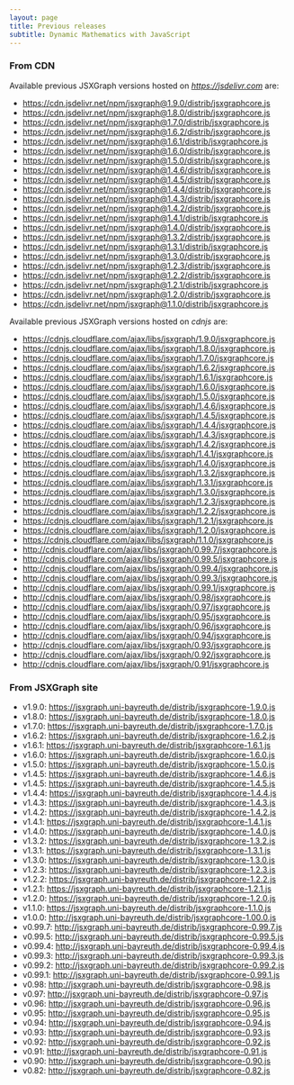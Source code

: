 ```yaml
---
layout: page
title: Previous releases
subtitle: Dynamic Mathematics with JavaScript
---
```


### From CDN

Available previous JSXGraph versions hosted on *<https://jsdelivr.com>* are:

- <https://cdn.jsdelivr.net/npm/jsxgraph@1.9.0/distrib/jsxgraphcore.js>
- <https://cdn.jsdelivr.net/npm/jsxgraph@1.8.0/distrib/jsxgraphcore.js>
- <https://cdn.jsdelivr.net/npm/jsxgraph@1.7.0/distrib/jsxgraphcore.js>
- <https://cdn.jsdelivr.net/npm/jsxgraph@1.6.2/distrib/jsxgraphcore.js>
- <https://cdn.jsdelivr.net/npm/jsxgraph@1.6.1/distrib/jsxgraphcore.js>
- <https://cdn.jsdelivr.net/npm/jsxgraph@1.6.0/distrib/jsxgraphcore.js>
- <https://cdn.jsdelivr.net/npm/jsxgraph@1.5.0/distrib/jsxgraphcore.js>
- <https://cdn.jsdelivr.net/npm/jsxgraph@1.4.6/distrib/jsxgraphcore.js>
- <https://cdn.jsdelivr.net/npm/jsxgraph@1.4.5/distrib/jsxgraphcore.js>
- <https://cdn.jsdelivr.net/npm/jsxgraph@1.4.4/distrib/jsxgraphcore.js>
- <https://cdn.jsdelivr.net/npm/jsxgraph@1.4.3/distrib/jsxgraphcore.js>
- <https://cdn.jsdelivr.net/npm/jsxgraph@1.4.2/distrib/jsxgraphcore.js>
- <https://cdn.jsdelivr.net/npm/jsxgraph@1.4.1/distrib/jsxgraphcore.js>
- <https://cdn.jsdelivr.net/npm/jsxgraph@1.4.0/distrib/jsxgraphcore.js>
- <https://cdn.jsdelivr.net/npm/jsxgraph@1.3.2/distrib/jsxgraphcore.js>
- <https://cdn.jsdelivr.net/npm/jsxgraph@1.3.1/distrib/jsxgraphcore.js>
- <https://cdn.jsdelivr.net/npm/jsxgraph@1.3.0/distrib/jsxgraphcore.js>
- <https://cdn.jsdelivr.net/npm/jsxgraph@1.2.3/distrib/jsxgraphcore.js>
- <https://cdn.jsdelivr.net/npm/jsxgraph@1.2.2/distrib/jsxgraphcore.js>
- <https://cdn.jsdelivr.net/npm/jsxgraph@1.2.1/distrib/jsxgraphcore.js>
- <https://cdn.jsdelivr.net/npm/jsxgraph@1.2.0/distrib/jsxgraphcore.js>
- <https://cdn.jsdelivr.net/npm/jsxgraph@1.1.0/distrib/jsxgraphcore.js>

Available previous JSXGraph versions hosted on *cdnjs* are:

- <https://cdnjs.cloudflare.com/ajax/libs/jsxgraph/1.9.0/jsxgraphcore.js>
- <https://cdnjs.cloudflare.com/ajax/libs/jsxgraph/1.8.0/jsxgraphcore.js>
- <https://cdnjs.cloudflare.com/ajax/libs/jsxgraph/1.7.0/jsxgraphcore.js>
- <https://cdnjs.cloudflare.com/ajax/libs/jsxgraph/1.6.2/jsxgraphcore.js>
- <https://cdnjs.cloudflare.com/ajax/libs/jsxgraph/1.6.1/jsxgraphcore.js>
- <https://cdnjs.cloudflare.com/ajax/libs/jsxgraph/1.6.0/jsxgraphcore.js>
- <https://cdnjs.cloudflare.com/ajax/libs/jsxgraph/1.5.0/jsxgraphcore.js>
- <https://cdnjs.cloudflare.com/ajax/libs/jsxgraph/1.4.6/jsxgraphcore.js>
- <https://cdnjs.cloudflare.com/ajax/libs/jsxgraph/1.4.5/jsxgraphcore.js>
- <https://cdnjs.cloudflare.com/ajax/libs/jsxgraph/1.4.4/jsxgraphcore.js>
- <https://cdnjs.cloudflare.com/ajax/libs/jsxgraph/1.4.3/jsxgraphcore.js>
- <https://cdnjs.cloudflare.com/ajax/libs/jsxgraph/1.4.2/jsxgraphcore.js>
- <https://cdnjs.cloudflare.com/ajax/libs/jsxgraph/1.4.1/jsxgraphcore.js>
- <https://cdnjs.cloudflare.com/ajax/libs/jsxgraph/1.4.0/jsxgraphcore.js>
- <https://cdnjs.cloudflare.com/ajax/libs/jsxgraph/1.3.2/jsxgraphcore.js>
- <https://cdnjs.cloudflare.com/ajax/libs/jsxgraph/1.3.1/jsxgraphcore.js>
- <https://cdnjs.cloudflare.com/ajax/libs/jsxgraph/1.3.0/jsxgraphcore.js>
- <https://cdnjs.cloudflare.com/ajax/libs/jsxgraph/1.2.3/jsxgraphcore.js>
- <https://cdnjs.cloudflare.com/ajax/libs/jsxgraph/1.2.2/jsxgraphcore.js>
- <https://cdnjs.cloudflare.com/ajax/libs/jsxgraph/1.2.1/jsxgraphcore.js>
- <https://cdnjs.cloudflare.com/ajax/libs/jsxgraph/1.2.0/jsxgraphcore.js>
- <https://cdnjs.cloudflare.com/ajax/libs/jsxgraph/1.1.0/jsxgraphcore.js>
- <http://cdnjs.cloudflare.com/ajax/libs/jsxgraph/0.99.7/jsxgraphcore.js>
- <http://cdnjs.cloudflare.com/ajax/libs/jsxgraph/0.99.5/jsxgraphcore.js>
- <http://cdnjs.cloudflare.com/ajax/libs/jsxgraph/0.99.4/jsxgraphcore.js>
- <http://cdnjs.cloudflare.com/ajax/libs/jsxgraph/0.99.3/jsxgraphcore.js>
- <http://cdnjs.cloudflare.com/ajax/libs/jsxgraph/0.99.1/jsxgraphcore.js>
- <http://cdnjs.cloudflare.com/ajax/libs/jsxgraph/0.98/jsxgraphcore.js>
- <http://cdnjs.cloudflare.com/ajax/libs/jsxgraph/0.97/jsxgraphcore.js>
- <http://cdnjs.cloudflare.com/ajax/libs/jsxgraph/0.95/jsxgraphcore.js>
- <http://cdnjs.cloudflare.com/ajax/libs/jsxgraph/0.96/jsxgraphcore.js>
- <http://cdnjs.cloudflare.com/ajax/libs/jsxgraph/0.94/jsxgraphcore.js>
- <http://cdnjs.cloudflare.com/ajax/libs/jsxgraph/0.93/jsxgraphcore.js>
- <http://cdnjs.cloudflare.com/ajax/libs/jsxgraph/0.92/jsxgraphcore.js>
- <http://cdnjs.cloudflare.com/ajax/libs/jsxgraph/0.91/jsxgraphcore.js>

### From JSXGraph site

- v1.9.0: <https://jsxgraph.uni-bayreuth.de/distrib/jsxgraphcore-1.9.0.js>
- v1.8.0: <https://jsxgraph.uni-bayreuth.de/distrib/jsxgraphcore-1.8.0.js>
- v1.7.0: <https://jsxgraph.uni-bayreuth.de/distrib/jsxgraphcore-1.7.0.js>
- v1.6.2: <https://jsxgraph.uni-bayreuth.de/distrib/jsxgraphcore-1.6.2.js>
- v1.6.1: <https://jsxgraph.uni-bayreuth.de/distrib/jsxgraphcore-1.6.1.js>
- v1.6.0: <https://jsxgraph.uni-bayreuth.de/distrib/jsxgraphcore-1.6.0.js>
- v1.5.0: <https://jsxgraph.uni-bayreuth.de/distrib/jsxgraphcore-1.5.0.js>
- v1.4.5: <https://jsxgraph.uni-bayreuth.de/distrib/jsxgraphcore-1.4.6.js>
- v1.4.5: <https://jsxgraph.uni-bayreuth.de/distrib/jsxgraphcore-1.4.5.js>
- v1.4.4: <https://jsxgraph.uni-bayreuth.de/distrib/jsxgraphcore-1.4.4.js>
- v1.4.3: <https://jsxgraph.uni-bayreuth.de/distrib/jsxgraphcore-1.4.3.js>
- v1.4.2: <https://jsxgraph.uni-bayreuth.de/distrib/jsxgraphcore-1.4.2.js>
- v1.4.1: <https://jsxgraph.uni-bayreuth.de/distrib/jsxgraphcore-1.4.1.js>
- v1.4.0: <https://jsxgraph.uni-bayreuth.de/distrib/jsxgraphcore-1.4.0.js>
- v1.3.2: <https://jsxgraph.uni-bayreuth.de/distrib/jsxgraphcore-1.3.2.js>
- v1.3.1: <https://jsxgraph.uni-bayreuth.de/distrib/jsxgraphcore-1.3.1.js>
- v1.3.0: <https://jsxgraph.uni-bayreuth.de/distrib/jsxgraphcore-1.3.0.js>
- v1.2.3: <https://jsxgraph.uni-bayreuth.de/distrib/jsxgraphcore-1.2.3.js>
- v1.2.2: <https://jsxgraph.uni-bayreuth.de/distrib/jsxgraphcore-1.2.2.js>
- v1.2.1: <https://jsxgraph.uni-bayreuth.de/distrib/jsxgraphcore-1.2.1.js>
- v1.2.0: <https://jsxgraph.uni-bayreuth.de/distrib/jsxgraphcore-1.2.0.js>
- v1.1.0: <https://jsxgraph.uni-bayreuth.de/distrib/jsxgraphcore-1.1.0.js>
- v1.0.0: <http://jsxgraph.uni-bayreuth.de/distrib/jsxgraphcore-1.00.0.js>
- v0.99.7: <http://jsxgraph.uni-bayreuth.de/distrib/jsxgraphcore-0.99.7.js>
- v0.99.5: <http://jsxgraph.uni-bayreuth.de/distrib/jsxgraphcore-0.99.5.js>
- v0.99.4: <http://jsxgraph.uni-bayreuth.de/distrib/jsxgraphcore-0.99.4.js>
- v0.99.3: <http://jsxgraph.uni-bayreuth.de/distrib/jsxgraphcore-0.99.3.js>
- v0.99.2: <http://jsxgraph.uni-bayreuth.de/distrib/jsxgraphcore-0.99.2.js>
- v0.99.1: <http://jsxgraph.uni-bayreuth.de/distrib/jsxgraphcore-0.99.1.js>
- v0.98: <http://jsxgraph.uni-bayreuth.de/distrib/jsxgraphcore-0.98.js>
- v0.97: <http://jsxgraph.uni-bayreuth.de/distrib/jsxgraphcore-0.97.js>
- v0.96: <http://jsxgraph.uni-bayreuth.de/distrib/jsxgraphcore-0.96.js>
- v0.95: <http://jsxgraph.uni-bayreuth.de/distrib/jsxgraphcore-0.95.js>
- v0.94: <http://jsxgraph.uni-bayreuth.de/distrib/jsxgraphcore-0.94.js>
- v0.93: <http://jsxgraph.uni-bayreuth.de/distrib/jsxgraphcore-0.93.js>
- v0.92: <http://jsxgraph.uni-bayreuth.de/distrib/jsxgraphcore-0.92.js>
- v0.91: <http://jsxgraph.uni-bayreuth.de/distrib/jsxgraphcore-0.91.js>
- v0.90: <http://jsxgraph.uni-bayreuth.de/distrib/jsxgraphcore-0.90.js>
- v0.82: <http://jsxgraph.uni-bayreuth.de/distrib/jsxgraphcore-0.82.js>
